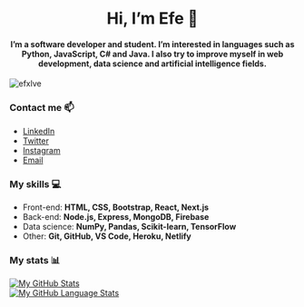 <h1 align="center">Hi, I’m Efe 👋</h1>
<h4 align="center">I’m a software developer and student. I’m interested in languages such as Python, JavaScript, C# and Java. I also try to improve myself in web development, data science and artificial intelligence fields.</h4>

<p align="left"> <img src="https://komarev.com/ghpvc/?username=efxlve&label=Profile%20views&color=0e75b6&style=flat" alt="efxlve" /> </p>

<h3 align="left">Contact me 📫</h3>

- [LinkedIn](https://www.linkedin.com/in/efxlve/)
- [Twitter](https://twitter.com/efxlve)
- [Instagram](https://www.instagram.com/just.efxlve/)
- [Email](http://muharremefecayirbahce@gmail.com)

<h3 align="left">My skills 💻</h3>

- Front-end: **HTML, CSS, Bootstrap, React, Next.js**
- Back-end: **Node.js, Express, MongoDB, Firebase**
- Data science: **NumPy, Pandas, Scikit-learn, TensorFlow**
- Other: **Git, GitHub, VS Code, Heroku, Netlify**

<h3 align="left">My stats 📊</h3>

[![My GitHub Stats](https://github-readme-stats.vercel.app/api/?username=efxlve&count_private=true&theme=transparent&showicons=true)]()
<br>
[![My GitHub Language Stats](https://github-readme-stats.vercel.app/api/top-langs/?username=efxlve&langs_count=5&theme=transparent)]()


